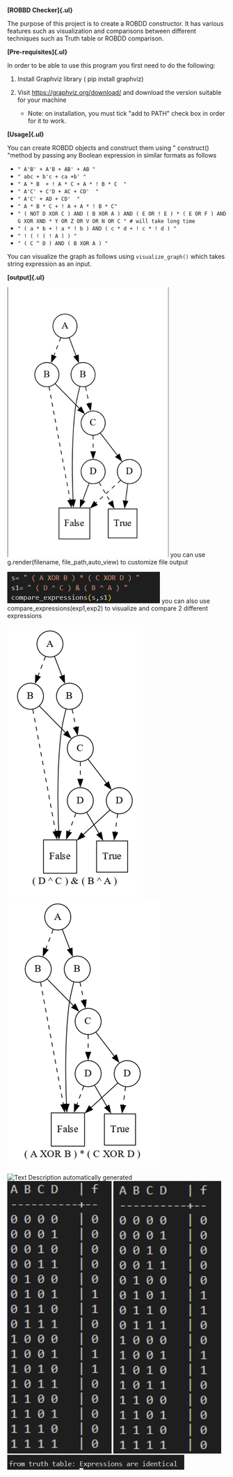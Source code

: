 **[ROBBD Checker]{.ul}**

The purpose of this project is to create a ROBDD constructor. It has
various features such as visualization and comparisons between different
techniques such as Truth table or ROBDD comparison.

**[Pre-requisites]{.ul}**

In order to be able to use this program you first need to do the
following:

1.  Install Graphviz library ( pip install graphviz)

2.  Visit <https://graphviz.org/download/> and download the version
    suitable for your machine

    -   Note: on installation, you must tick "add to PATH" check box in
        order for it to work.

**[Usage]{.ul}**

You can create ROBDD objects and construct them using " construct()
"method by passing any Boolean expression in similar formats as follows


* `" A'B' + A'B + AB' + AB " `
* `" abc + b'c + ca +b' " `
* `" A * B  + ! A * C + A * ! B * C  "`
* `" A'C' + C'D + AC + CD'  "`
* `" A'C' + AD + CD'  "`
* `" A * B * C + ! A + A * ! B * C"`
* `" ( NOT D XOR C ) AND ( B XOR A ) AND ( E OR ! E ) * ( E OR F ) AND G XOR XND * Y OR Z OR V OR N OR C " # will take long time`
*  `" ( a * b + ! a * ! b ) AND ( c * d + ! c * ! d ) "`
*  `" ! ( ! ( ! A ) ) "`
*  `" ( C ^ D ) AND ( B XOR A ) "`


You can visualize the graph as follows using `visualize_graph()` which takes string expression as an input.


**[output]{.ul}**

![](media/image3.png)
you can use g.render(filename,
file_path,auto_view) to customize file output

![](media/image4.png)
you can also use compare_expressions(exp1,exp2) to
visualize and compare 2 different expressions

![](media/image5.png)
![](media/image6.png)

![Text Description automatically
generated](media/image7.png)
![](media/image8.png)
![](media/image9.png)
